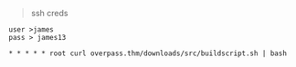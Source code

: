 > ssh creds
```
user >james
pass > james13
```

```
* * * * * root curl overpass.thm/downloads/src/buildscript.sh | bash
```
